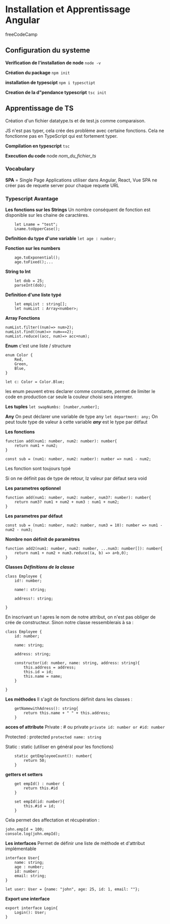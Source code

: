 # Installation et Apprentissage Angular
freeCodeCamp
## Configuration du systeme
**Verification de l'installation de node**
`node -v`

**Création du package**
`npm init`

**installation de typescipt**
`npm i typesctipt`

**Creation de la d"pendance typescript**
`tsc init`

## Apprentissage de TS
Création d'un fichier datatype.ts et de test.js comme comparaison.

JS n'est pas typer, cela crée des problème avec certaine fonctions. Cela ne fonctionne pas en TypeScript qui est fortement typer.

**Compilation en typescript**
`tsc`

**Execution du code**
node _nom_du_fichier_ts_

### Vocabulary

**SPA** = Single Page Applications utiliser dans Angular, React, Vue
SPA ne créer pas de requete server pour chaque requete URL


### Typescript Avantage
**Les fonctions sur les Strings**
Un nombre conséquent de fonction est disponible sur les chaine de caractères.
```
    let Lname = "test";
	Lname.toUpperCase();
```
**Definition du type d'une variable**
`let age : number;`

**Fonction sur les numbers**
```
	age.toExponential();
	age.toFixed();...
```
**String to Int**
```
	let dob = 25;
	parseInt(dob);
```
**Definition d'une liste typé**
```
	let empList : string[];
	let numList : Array<number>;
```

**Array Fonctions**
```
numList.filter((num)=> num>2);
numList.find((num)=> num===2);
numList.reduce((acc, num)=> acc+num);
```

**Enum**
c'est une liste / structure
```
enum Color {
    Red,
    Green,
    Blue,
}

let c: Color = Color.Blue;
```
les enum peuvent etres declarer comme constante, permet de limiter le code en production car seule la couleur choisi sera intergrer.

**Les tuples**
`let swapNumbs: [number,number];`

**Any**
On peut déclarer une variable de type any
`let department: any;`
On peut toute type de valeur à cette variable
***any*** est le type par défaut

**Les fonctions**
```
function add(num1: number, num2: number): number{
    return num1 + num2;
}

const sub = (num1: number, num2: number): number => num1 - num2;
```
Les fonction sont toujours typé

Si on ne définit pas de type de retour, lz valeur par défaut sera void

**Les parametres optionnel**
```
function add(num1: number, num2: number, num3?: number): number{
    return num3? num1 + num2 + num3 : num1 + num2;
}
```

**Les parametres par défaut**
```
const sub = (num1: number, num2: number, num3 = 10): number => num1 - num2 - num3;
```

**Nombre non définit de paramètres**
```
function add2(num1: number, num2: number, ...num3: number[]): number{
    return num1 + num2 + num3.reduce((a, b) => a+b,0);
}
```
**Classes**
***Définitions de la classe***
```
class Employee {
    id!: number;

    name!: string;

    address!: string;

}
```
En inscrivant un ! apres le nom de notre attribut, on n'est pas obliger de crée de constructeur.
Sinon notre classe ressemblerais à sa :

```
class Employee {
    id: number;

    name: string;

    address: string;

    constructor(id: number, name: string, address: string){
        this.address = address;
        this.id = id;
        this.name = name;
    }

}

```

**Les méthodes**
Il s'agit de fonctions définit dans les classes :
```
    getNamewithAdress(): string{
        return this.name + " " + this.address;
    }
```

**acces of attribute**
Private : # ou private
`private id: number or #id: number`

Protected : protected
`protected name: string`

Static : static (utiliser en général pour les fonctions)
```
    static getEmployeeCount(): number{
        return 50;
    }
```

**getters et setters**
```
    get empId() : number {
        return this.#id
    }

    set empId(id: number){
        this.#id = id;
    }
```
Cela permet des affectation et récupération :
```
john.empId = 100;
console.log(john.empId);
```

**Les interfaces**
Permet de définir une liste de méthode et d'attribut implémentable
```
interface User{
    name: string;
    age : number;
    id: number;
    email: string;
}

let user: User = {name: "john", age: 25, id: 1, email: ""};
```

**Export une interface**
```
export interface Login{
    Login(): User;
}
```
